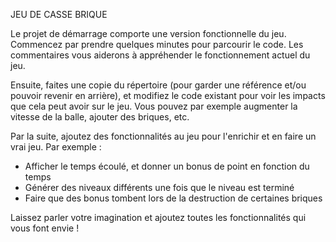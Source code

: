 JEU DE CASSE BRIQUE

Le projet de démarrage comporte une version fonctionnelle du jeu. Commencez par prendre quelques minutes pour parcourir le code. Les commentaires vous aiderons à appréhender le fonctionnement actuel du jeu.

Ensuite, faites une copie du répertoire (pour garder une référence et/ou pouvoir revenir en arrière), et modifiez le code existant pour voir les impacts que cela peut avoir sur le jeu. Vous pouvez par exemple augmenter la vitesse de la balle, ajouter des briques, etc.

Par la suite, ajoutez des fonctionnalités au jeu pour l'enrichir et en faire un vrai jeu. Par exemple :
- Afficher le temps écoulé, et donner un bonus de point en fonction du temps
- Générer des niveaux différents une fois que le niveau est terminé
- Faire que des bonus tombent lors de la destruction de certaines briques

Laissez parler votre imagination et ajoutez toutes les fonctionnalités qui vous font envie !